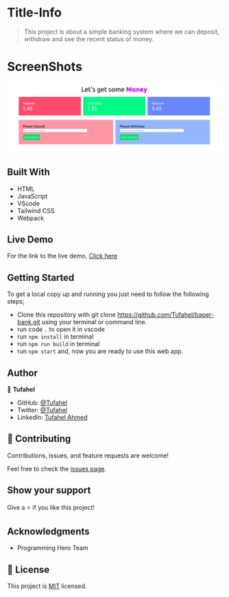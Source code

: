# Title-Info
> This project is about a simple banking system where we can deposit, withdraw and see the recent status of money.


# ScreenShots
![](pic.png)

## Built With
- HTML
- JavaScript
- VScode
- Tailwind CSS
- Webpack

## Live Demo
For the link to the live demo, [Click here](https://tufahel.github.io/baper-bank/)

## Getting Started
To get a local copy up and running you just need to follow the following steps;
- Clone this repository with
git clone https://github.com/Tufahel/baper-bank.git using your terminal or command line.
- run code `.` to open it in vscode
- run `npm install` in terminal
- run `npm run build` in terminal
- run `npm start` and, now you are ready to use this web app.

## Author

👤 **Tufahel**

- GitHub: [@Tufahel](https://github.com/Tufahel)
- Twitter: [@Tufahel](https://twitter.com/TufahelAhmed)
- LinkedIn: [Tufahel Ahmed](https://www.linkedin.com/in/tufahel-ahmed/)

## 🤝 Contributing

Contributions, issues, and feature requests are welcome!

Feel free to check the [issues page](../../issues/).

## Show your support

Give a ⭐️ if you like this project!

## Acknowledgments

- Programming Hero Team

## 📝 License

This project is [MIT](./MIT.md) licensed.
